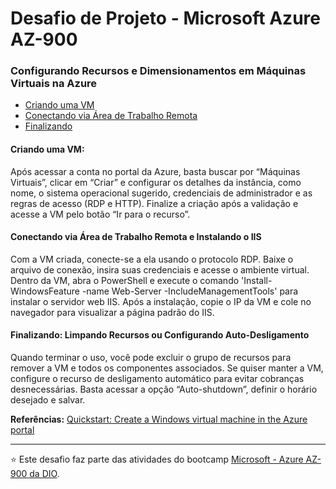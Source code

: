 # Desafio de Projeto - Microsoft Azure AZ-900
### Configurando Recursos e Dimensionamentos em Máquinas Virtuais na Azure

- [Criando uma VM](#criando-uma-vm)
- [Conectando via Área de Trabalho Remota](#conectando-via-área-de-trabalho-remota-e-instalando-o-iis)
- [Finalizando](#finalizando-limpando-recursos-ou-configurando-auto-desligamento)

#### Criando uma VM:
Após acessar a conta no portal da Azure, basta buscar por “Máquinas Virtuais”, clicar em “Criar” e configurar os detalhes da instância, como nome, o sistema operacional sugerido, credenciais de administrador e as regras de acesso (RDP e HTTP). Finalize a criação após a validação e acesse a VM pelo botão “Ir para o recurso”.

#### Conectando via Área de Trabalho Remota e Instalando o IIS
Com a VM criada, conecte-se a ela usando o protocolo RDP. Baixe o arquivo de conexão, insira suas credenciais e acesse o ambiente virtual. Dentro da VM, abra o PowerShell e execute o comando 'Install-WindowsFeature -name Web-Server -IncludeManagementTools' para instalar o servidor web IIS. Após a instalação, copie o IP da VM e cole no navegador para visualizar a página padrão do IIS.


#### Finalizando: Limpando Recursos ou Configurando Auto-Desligamento
Quando terminar o uso, você pode excluir o grupo de recursos para remover a VM e todos os componentes associados. Se quiser manter a VM, configure o recurso de desligamento automático para evitar cobranças desnecessárias. Basta acessar a opção “Auto-shutdown”, definir o horário desejado e salvar.

**Referências:**
[Quickstart: Create a Windows virtual machine in the Azure portal](https://learn.microsoft.com/en-us/azure/virtual-machines/windows/quick-create-portal)

---

⭐ Este desafio faz parte das atividades do bootcamp [Microsoft - Azure AZ-900 da DIO](https://web.dio.me/track/microsoft-azure-az-900).